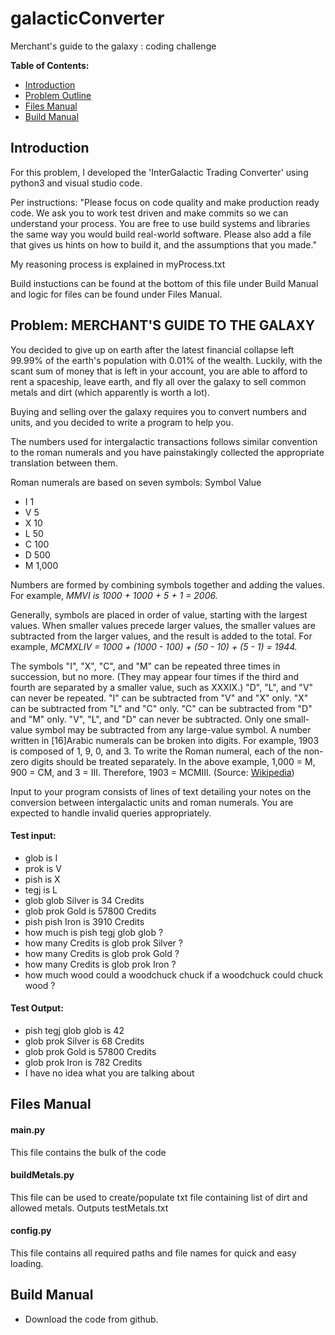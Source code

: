 # galacticConverter
Merchant's guide to the galaxy : coding challenge

**Table of Contents:**
  * [Introduction](#intro)
  * [Problem Outline](#prob)
  * [Files Manual](#fileman)
  * [Build Manual](#buildman)


<a name="intro"></a>
## Introduction

For this problem, I developed the 'InterGalactic Trading Converter' using python3 and visual studio code.

Per instructions: "Please focus on code quality and make production ready code. We ask you to work test
driven and make commits so we can understand your process. You are free to use build
systems and libraries the same way you would build real-world software. Please also
add a file that gives us hints on how to build it, and the assumptions that you made."

My reasoning process is explained in myProcess.txt

Build instuctions can be found at the bottom of this file under Build Manual and logic for files can be found under Files Manual. 

<a name="prob"></a>
## Problem: MERCHANT'S GUIDE TO THE GALAXY

You decided to give up on earth after the latest financial collapse left 99.99% of the earth's
population with 0.01% of the wealth. Luckily, with the scant sum of money that is left in your
account, you are able to afford to rent a spaceship, leave earth, and fly all over the galaxy to
sell common metals and dirt (which apparently is worth a lot).

Buying and selling over the galaxy requires you to convert numbers and units, and you
decided to write a program to help you.


The numbers used for intergalactic transactions follows similar convention to the roman
numerals and you have painstakingly collected the appropriate translation between
them.

Roman numerals are based on seven symbols:
Symbol Value
- I 1
- V 5
- X 10
- L 50
- C 100
- D 500
- M 1,000

Numbers are formed by combining symbols together and adding the
values. For example, *MMVI is 1000 + 1000 + 5 + 1 = 2006.*


Generally, symbols are placed in order of value, starting with the largest values. When
smaller values precede larger values, the smaller values are subtracted from the larger
values, and the result is added to the total.
For example, *MCMXLIV = 1000 + (1000 - 100) + (50 - 10) + (5 - 1) = 1944.*

The symbols "I", "X", "C", and "M" can be repeated three times in succession, but no more.
(They may appear four times if the third and fourth are separated by a smaller value, such as
XXXIX.) "D", "L", and "V" can never be repeated. "I" can be subtracted from "V" and "X" only.
"X" can be subtracted from "L" and "C" only. "C" can be subtracted from "D" and "M" only.
"V", "L", and "D" can never be subtracted. Only one small-value symbol may be subtracted
from any large-value symbol. A number written in [16]Arabic numerals can be broken into
digits. For example, 1903 is composed of 1, 9, 0, and 3. To write the Roman numeral, each
of the non-zero digits should be treated separately. In the above example, 1,000 = M, 900 =
CM, and 3 = III. Therefore, 1903 = MCMIII.
(Source: [Wikipedia](http://en.wikipedia.org/wiki/Roman_numerals))


Input to your program consists of lines of text detailing your notes on the conversion
between intergalactic units and roman numerals. You are expected to handle invalid queries
appropriately.

#### Test input:
- glob is I
- prok is V
- pish is X
- tegj is L
- glob glob Silver is 34 Credits
- glob prok Gold is 57800 Credits
- pish pish Iron is 3910 Credits
- how much is pish tegj glob glob ?
- how many Credits is glob prok Silver ?
- how many Credits is glob prok Gold ?
- how many Credits is glob prok Iron ?
- how much wood could a woodchuck chuck if a woodchuck could chuck wood ?

#### Test Output:
- pish tegj glob glob is 42
- glob prok Silver is 68 Credits
- glob prok Gold is 57800 Credits
- glob prok Iron is 782 Credits
- I have no idea what you are talking about


<a name="fileman"></a>
## Files Manual

#### main.py
This file contains the bulk of the code

#### buildMetals.py
This file can be used to create/populate txt file containing list of dirt and allowed metals.
Outputs testMetals.txt

#### config.py
This file contains all required paths and file names for quick and easy loading.



<a name="buildman"></a>
## Build Manual

- Download the code from github.

